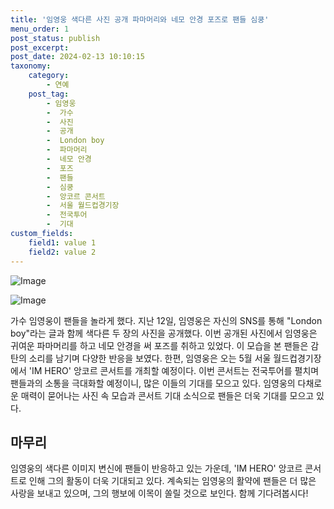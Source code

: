 ```yaml
---
title: '임영웅 색다른 사진 공개 파마머리와 네모 안경 포즈로 팬들 심쿵'
menu_order: 1
post_status: publish
post_excerpt: 
post_date: 2024-02-13 10:10:15
taxonomy:
    category:
        - 연예
    post_tag:
        - 임영웅
        -  가수
        -  사진
        -  공개
        -  London boy
        -  파마머리
        -  네모 안경
        -  포즈
        -  팬들
        -  심쿵
        -  앙코르 콘서트
        -  서울 월드컵경기장
        -  전국투어
        -  기대
custom_fields:
    field1: value 1
    field2: value 2
---
```


![Image](https://mimgnews.pstatic.net/image/408/2024/02/12/0000214580_001_20240212165401417.jpg?type=w540)

![Image](https://ssl.pstatic.net/mimgnews/image/408/2024/02/12/0000214580_002_20240212165401444.jpg?type=w540)

가수 임영웅이 팬들을 놀라게 했다. 지난 12일, 임영웅은 자신의 SNS를 통해 "London boy"라는 글과 함께 색다른 두 장의 사진을 공개했다. 이번 공개된 사진에서 임영웅은 귀여운 파마머리를 하고 네모 안경을 써 포즈를 취하고 있었다. 이 모습을 본 팬들은 감탄의 소리를 남기며 다양한 반응을 보였다.
한편, 임영웅은 오는 5월 서울 월드컵경기장에서 'IM HERO' 앙코르 콘서트를 개최할 예정이다. 이번 콘서트는 전국투어를 펼치며 팬들과의 소통을 극대화할 예정이니, 많은 이들의 기대를 모으고 있다. 임영웅의 다채로운 매력이 묻어나는 사진 속 모습과 콘서트 기대 소식으로 팬들은 더욱 기대를 모으고 있다.
## 마무리
임영웅의 색다른 이미지 변신에 팬들이 반응하고 있는 가운데, 'IM HERO' 앙코르 콘서트로 인해 그의 활동이 더욱 기대되고 있다. 계속되는 임영웅의 활약에 팬들은 더 많은 사랑을 보내고 있으며, 그의 행보에 이목이 쏠릴 것으로 보인다. 함께 기다려봅시다!
